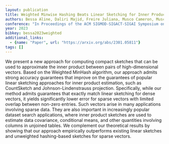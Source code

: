 ```yaml
---
layout: publication
title: Weighted Minwise Hashing Beats Linear Sketching for Inner Product Estimation
authors: Bessa Aline, Daliri Majid, Freire Juliana, Musco Cameron, Musco Christopher, Santos Aécio, Zhang Haoxiang
conference: "In Proceedings of the ACM SIGMOD-SIGACT-SIGAI Symposium on Principles of Database Systems"
year: 2023
bibkey: bessa2023weighted
additional_links:
  - {name: "Paper", url: "https://arxiv.org/abs/2301.05811"}
tags: []
---
```

We present a new approach for computing compact sketches that can be used to approximate the inner product between pairs of high-dimensional vectors. Based on the Weighted MinHash algorithm, our approach admits strong accuracy guarantees that improve on the guarantees of popular linear sketching approaches for inner product estimation, such as CountSketch and Johnson-Lindenstrauss projection. Specifically, while our method admits guarantees that exactly match linear sketching for dense vectors, it yields significantly lower error for sparse vectors with limited overlap between non-zero entries. Such vectors arise in many applications involving sparse data. They are also important in increasingly popular dataset search applications, where inner product sketches are used to estimate data covariance, conditional means, and other quantities involving columns in unjoined tables. We complement our theoretical results by showing that our approach empirically outperforms existing linear sketches and unweighted hashing-based sketches for sparse vectors.
